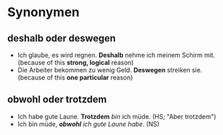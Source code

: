 # Synonymen

## deshalb oder deswegen

* Ich glaube, es wird regnen. **Deshalb** nehme ich meinem Schirm mit. (because of this **strong, logical** reason)
* Die Arbeiter bekommen zu wenig Geld. **Deswegen** streiken sie. (because of this **one particular** reason)

## obwohl oder trotzdem

* Ich habe gute Laune. **Trotzdem** _bin_ ich müde. (HS; "Aber trotzdem")
* Ich bin müde, _**obwohl** ich gute Laune habe_. (NS)
